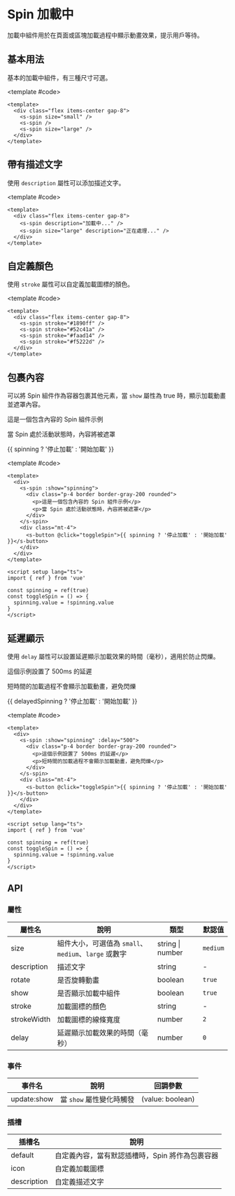 # Spin 加載中

加載中組件用於在頁面或區塊加載過程中顯示動畫效果，提示用戶等待。

## 基本用法

基本的加載中組件，有三種尺寸可選。

<Demo>
  <div class="flex items-center gap-8">
    <s-spin size="small" />
    <s-spin />
    <s-spin size="large" />
  </div>
  
  <template #code>

```vue
<template>
  <div class="flex items-center gap-8">
    <s-spin size="small" />
    <s-spin />
    <s-spin size="large" />
  </div>
</template>
```

  </template>
</Demo>

## 帶有描述文字

使用 `description` 屬性可以添加描述文字。

<Demo>
  <div class="flex items-center gap-8">
    <s-spin description="加載中..." />
    <s-spin size="large" description="正在處理..." />
  </div>
  
  <template #code>

```vue
<template>
  <div class="flex items-center gap-8">
    <s-spin description="加載中..." />
    <s-spin size="large" description="正在處理..." />
  </div>
</template>
```

  </template>
</Demo>

## 自定義顏色

使用 `stroke` 屬性可以自定義加載圖標的顏色。

<Demo>
  <div class="flex items-center gap-8">
    <s-spin stroke="#1890ff" />
    <s-spin stroke="#52c41a" />
    <s-spin stroke="#faad14" />
    <s-spin stroke="#f5222d" />
  </div>
  
  <template #code>

```vue
<template>
  <div class="flex items-center gap-8">
    <s-spin stroke="#1890ff" />
    <s-spin stroke="#52c41a" />
    <s-spin stroke="#faad14" />
    <s-spin stroke="#f5222d" />
  </div>
</template>
```

  </template>
</Demo>

## 包裹內容

可以將 Spin 組件作為容器包裹其他元素，當 `show` 屬性為 true 時，顯示加載動畫並遮罩內容。

<Demo>
  <div>
    <s-spin :show="spinning">
      <div class="p-4 border border-gray-200 rounded">
        <p>這是一個包含內容的 Spin 組件示例</p>
        <p>當 Spin 處於活動狀態時，內容將被遮罩</p>
      </div>
    </s-spin>
    <div class="mt-4">
      <s-button @click="toggleSpin">{{ spinning ? '停止加載' : '開始加載' }}</s-button>
    </div>
  </div>
  
  <template #code>

```vue
<template>
  <div>
    <s-spin :show="spinning">
      <div class="p-4 border border-gray-200 rounded">
        <p>這是一個包含內容的 Spin 組件示例</p>
        <p>當 Spin 處於活動狀態時，內容將被遮罩</p>
      </div>
    </s-spin>
    <div class="mt-4">
      <s-button @click="toggleSpin">{{ spinning ? '停止加載' : '開始加載' }}</s-button>
    </div>
  </div>
</template>

<script setup lang="ts">
import { ref } from 'vue'

const spinning = ref(true)
const toggleSpin = () => {
  spinning.value = !spinning.value
}
</script>
```

  </template>
</Demo>

<script setup lang="ts">
import { ref } from 'vue'

// For "包裹內容" demo
const spinning = ref(true)
const toggleSpin = () => {
  spinning.value = !spinning.value
}

// For "延遲顯示" demo
const delayedSpinning = ref(true)
const toggleDelayedSpin = () => {
  delayedSpinning.value = !delayedSpinning.value
}
</script>

## 延遲顯示

使用 `delay` 屬性可以設置延遲顯示加載效果的時間（毫秒），適用於防止閃爍。

<Demo>
  <div>
    <s-spin :show="delayedSpinning" :delay="500">
      <div class="p-4 border border-gray-200 rounded">
        <p>這個示例設置了 500ms 的延遲</p>
        <p>短時間的加載過程不會顯示加載動畫，避免閃爍</p>
      </div>
    </s-spin>
    <div class="mt-4">
      <s-button @click="toggleDelayedSpin">{{ delayedSpinning ? '停止加載' : '開始加載' }}</s-button>
    </div>
  </div>
  
  <template #code>

```vue
<template>
  <div>
    <s-spin :show="spinning" :delay="500">
      <div class="p-4 border border-gray-200 rounded">
        <p>這個示例設置了 500ms 的延遲</p>
        <p>短時間的加載過程不會顯示加載動畫，避免閃爍</p>
      </div>
    </s-spin>
    <div class="mt-4">
      <s-button @click="toggleSpin">{{ spinning ? '停止加載' : '開始加載' }}</s-button>
    </div>
  </div>
</template>

<script setup lang="ts">
import { ref } from 'vue'

const spinning = ref(true)
const toggleSpin = () => {
  spinning.value = !spinning.value
}
</script>
```

  </template>
</Demo>

## API

### 屬性

| 屬性名 | 說明 | 類型 | 默認值 |
| --- | --- | --- | --- |
| size | 組件大小，可選值為 `small`、`medium`、`large` 或數字 | string \| number | `medium` |
| description | 描述文字 | string | - |
| rotate | 是否旋轉動畫 | boolean | `true` |
| show | 是否顯示加載中組件 | boolean | `true` |
| stroke | 加載圖標的顏色 | string | - |
| strokeWidth | 加載圖標的線條寬度 | number | `2` |
| delay | 延遲顯示加載效果的時間（毫秒） | number | `0` |

### 事件

| 事件名 | 說明 | 回調參數 |
| --- | --- | --- |
| update:show | 當 `show` 屬性變化時觸發 | (value: boolean) |

### 插槽

| 插槽名 | 說明 |
| --- | --- |
| default | 自定義內容，當有默認插槽時，Spin 將作為包裹容器 |
| icon | 自定義加載圖標 |
| description | 自定義描述文字 |